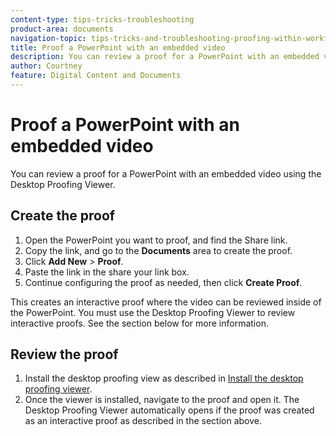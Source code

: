 ```yaml
---
content-type: tips-tricks-troubleshooting
product-area: documents
navigation-topic: tips-tricks-and-troubleshooting-proofing-within-workfront
title: Proof a PowerPoint with an embedded video
description: You can review a proof for a PowerPoint with an embedded video using the Desktop Proofing Viewer. 
author: Courtney
feature: Digital Content and Documents
---
```


# Proof a PowerPoint with an embedded video

You can review a proof for a PowerPoint with an embedded video using the Desktop Proofing Viewer.

## Create the proof

1. Open the PowerPoint you want to proof, and find the Share link. 
1. Copy the link, and go to the **Documents** area to create the proof.
1. Click **Add New** > **Proof**.
1. Paste the link in the share your link box. 
1. Continue configuring the proof as needed, then click **Create Proof**.

This creates an interactive proof where the video can be reviewed inside of the PowerPoint. You must use the Desktop Proofing Viewer to review interactive proofs. See the section below for more information. 

## Review the proof

1. Install the desktop proofing view as described in [Install the desktop proofing viewer](/help/quicksilver/review-and-approve-work/proofing/use-the-desktop-proofing-viewer/installing-desktop-proofing-viewer.md).
1. Once the viewer is installed, navigate to the proof and open it. The Desktop Proofing Viewer automatically opens if the proof was created as an interactive proof as described in the section above. 

